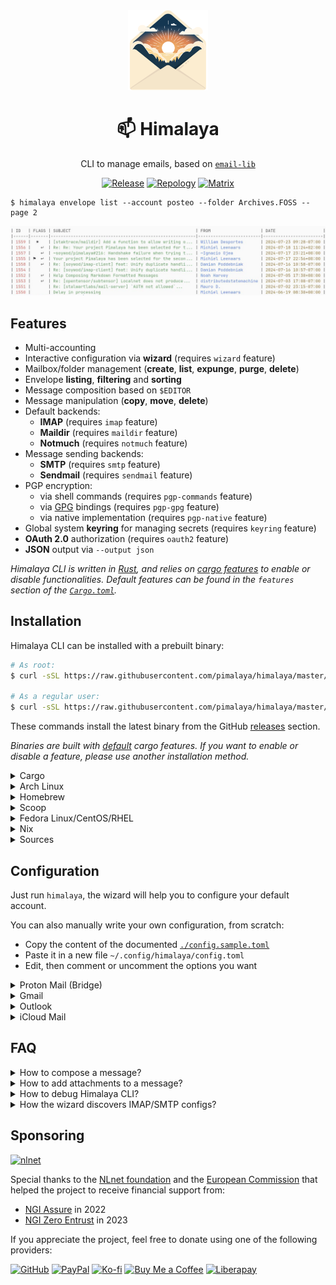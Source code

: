 <div align="center">
  <img src="./logo.svg" alt="Logo" width="128" height="128" />
  <h1>📫 Himalaya</h1>
  <p>CLI to manage emails, based on <a href="https://crates.io/crates/email-lib"><code>email-lib</code></a></p>
  <p>
    <a href="https://github.com/pimalaya/himalaya/releases/latest"><img alt="Release" src="https://img.shields.io/github/v/release/pimalaya/himalaya?color=success"/></a>
	<a href="https://repology.org/project/himalaya/versions"><img alt="Repology" src="https://img.shields.io/repology/repositories/himalaya?color=success"></a>
    <a href="https://matrix.to/#/#pimalaya:matrix.org"><img alt="Matrix" src="https://img.shields.io/matrix/pimalaya:matrix.org?color=success&label=chat"/></a>
  </p>
</div>

```
$ himalaya envelope list --account posteo --folder Archives.FOSS --page 2
```

![screenshot](./screenshot.jpeg)

## Features

- Multi-accounting
- Interactive configuration via **wizard** (requires `wizard` feature)
- Mailbox/folder management (**create**, **list**, **expunge**, **purge**, **delete**)
- Envelope **listing**, **filtering** and **sorting**
- Message composition based on `$EDITOR`
- Message manipulation (**copy**, **move**, **delete**)
- Default backends:
  - **IMAP** (requires `imap` feature)
  - **Maildir** (requires `maildir` feature)
  - **Notmuch** (requires `notmuch` feature)
- Message sending backends:
  - **SMTP** (requires `smtp` feature)
  - **Sendmail** (requires `sendmail` feature)
- PGP encryption:
  - via shell commands (requires `pgp-commands` feature)
  - via [GPG](https://www.gnupg.org/) bindings (requires `pgp-gpg` feature)
  - via native implementation (requires `pgp-native` feature)
- Global system **keyring** for managing secrets (requires `keyring` feature)
- **OAuth 2.0** authorization (requires `oauth2` feature)
- **JSON** output via `--output json`

*Himalaya CLI is written in [Rust](https://www.rust-lang.org/), and relies on [cargo features](https://doc.rust-lang.org/cargo/reference/features.html) to enable or disable functionalities. Default features can be found in the `features` section of the [`Cargo.toml`](https://github.com/pimalaya/himalaya/blob/master/Cargo.toml#L18).*

## Installation

Himalaya CLI can be installed with a prebuilt binary:

```bash
# As root:
$ curl -sSL https://raw.githubusercontent.com/pimalaya/himalaya/master/install.sh | sudo sh

# As a regular user:
$ curl -sSL https://raw.githubusercontent.com/pimalaya/himalaya/master/install.sh | PREFIX=~/.local sh
```

These commands install the latest binary from the GitHub [releases](https://github.com/pimalaya/himalaya/releases) section.

*Binaries are built with [default](https://github.com/pimalaya/himalaya/blob/master/Cargo.toml#L18) cargo features. If you want to enable or disable a feature, please use another installation method.*

<details>
  <summary>Cargo</summary>

  Himalaya CLI can be installed with [cargo](https://doc.rust-lang.org/cargo/):

  ```bash
  $ cargo install himalaya

  # With only IMAP support:
  $ cargo install himalaya --no-default-features --features imap
  ```

  You can also use the git repository for a more up-to-date (but less stable) version:

  ```bash
  $ cargo install --git https://github.com/pimalaya/himalaya.git himalaya
  ```
</details>

<details>
  <summary>Arch Linux</summary>

  Himalaya CLI can be installed on [Arch Linux](https://archlinux.org/) with either the community repository:

  ```bash
  $ pacman -S himalaya
  ```

  or the [user repository](https://aur.archlinux.org/):

  ```bash
  $ git clone https://aur.archlinux.org/himalaya-git.git
  $ cd himalaya-git
  $ makepkg -isc
  ```

  If you use [yay](https://github.com/Jguer/yay), it is even simplier:

  ```bash
  $ yay -S himalaya-git
  ```

</details>

<details>
  <summary>Homebrew</summary>

  Himalaya CLI can be installed with [Homebrew](https://brew.sh/):

  ```bash
  $ brew install himalaya
  ```

</details>

<details>
  <summary>Scoop</summary>

  Himalaya CLI can be installed with [Scoop](https://scoop.sh/):

  ```bash
  $ scoop install himalaya
  ```

</details>

<details>
  <summary>Fedora Linux/CentOS/RHEL</summary>

  Himalaya CLI can be installed on [Fedora Linux](https://fedoraproject.org/)/CentOS/RHEL via [COPR](https://copr.fedorainfracloud.org/coprs/atim/himalaya/) repo:

  ```bash
  $ dnf copr enable atim/himalaya
  $ dnf install himalaya
  ```

</details>

<details>
  <summary>Nix</summary>

  Himalaya CLI can be installed with [Nix](https://serokell.io/blog/what-is-nix):

  ```bash
  $ nix-env -i himalaya
  ```

  You can also use the git repository for a more up-to-date (but less stable) version:

  ```bash
  $ nix-env -if https://github.com/pimalaya/himalaya/archive/master.tar.gz

  # or, from within the source tree checkout
  $ nix-env -if .
  ```

  If you have the [Flakes](https://nixos.wiki/wiki/Flakes) feature enabled:

  ```bash
  $ nix profile install himalaya

  # or, from within the source tree checkout
  $ nix profile install

  # you can also run Himalaya directly without installing it:
  $ nix run himalaya
  ```
</details>

<details>
  <summary>Sources</summary>

  Himalaya CLI can be installed from sources.

  First you need to install the Rust development environment (see the [rust installation documentation](https://doc.rust-lang.org/cargo/getting-started/installation.html)):

  ```bash
  $ curl https://sh.rustup.rs -sSf | sh
  ```

  Then, you need to clone the repository and install dependencies:

  ```bash
  $ git clone https://github.com/pimalaya/himalaya.git
  $ cd himalaya
  $ cargo check
  ```

  Now, you can build Himalaya:

  ```bash
  $ cargo build --release
  ```

  *Binaries are available under the `target/release` folder.*
</details>

## Configuration

Just run `himalaya`, the wizard will help you to configure your default account.

You can also manually write your own configuration, from scratch:

- Copy the content of the documented [`./config.sample.toml`](./config.sample.toml)
- Paste it in a new file `~/.config/himalaya/config.toml`
- Edit, then comment or uncomment the options you want

<details>
  <summary>Proton Mail (Bridge)</summary>

  When using Proton Bridge, emails are synchronized locally and exposed via a local IMAP/SMTP server. This implies 2 things:

  - Id order may be reversed or shuffled, but envelopes will still be sorted by date.
  - SSL/TLS needs to be deactivated manually.
  - The password to use is the one generated by Proton Bridge, not the one from your Proton Mail account.

  ```toml
  [accounts.proton]
  email = "example@proton.me"

  backend = "imap"
  imap.host = "127.0.0.1"
  imap.port = 1143
  imap.encryption = false
  imap.login = "example@proton.me"
  imap.passwd.raw = "<bridge-imap-p@ssw0rd>"

  message.send.backend = "smtp"
  smtp.host = "127.0.0.1"
  smtp.port = 1025
  smtp.encryption = false
  smtp.login = "example@proton.me"
  smtp.passwd.raw = "<bridge-smtp-p@ssw0rd>"
  ```

  Keeping your password inside the configuration file is good for testing purpose, but it is not safe. You have 2 better alternatives:

  - Save your password in any password manager that can be queried via the CLI:

    ```toml
    imap.passwd.cmd = "pass show proton"
    ```

  - Use the global keyring of your system (requires the `keyring` cargo feature):

    ```toml
    imap.passwd.keyring = "proton-example"
    ```

    Running `himalaya configure -a proton` will ask for your IMAP password, just paste the one generated previously.
</details>

<details>
  <summary>Gmail</summary>

  Google passwords cannot be used directly. There is two ways to authenticate yourself:

  ### Using [App Passwords](https://support.google.com/mail/answer/185833)

  This option is the simplest and the fastest. First, be sure that:

  - IMAP is enabled
  - Two-step authentication is enabled
  - Less secure app access is enabled

  First create a [dedicated password](https://myaccount.google.com/apppasswords) for Himalaya.

  ```toml
  [accounts.gmail]
  email = "example@gmail.com"

  folder.alias.inbox = "INBOX"
  folder.alias.sent = "[Gmail]/Sent Mail"
  folder.alias.drafts = "[Gmail]/Drafts"
  folder.alias.trash = "[Gmail]/Trash"

  backend = "imap"
  imap.host = "imap.gmail.com"
  imap.port = 993
  imap.login = "example@gmail.com"
  imap.passwd.cmd = "pass show gmail"

  message.send.backend = "smtp"
  smtp.host = "smtp.gmail.com"
  smtp.port = 465
  smtp.login = "example@gmail.com"
  smtp.passwd.cmd = "pass show gmail"
  ```

  Keeping your password inside the configuration file is good for testing purpose, but it is not safe. You have 2 better alternatives:

  - Save your password in any password manager that can be queried via the CLI:

    ```toml
    imap.passwd.cmd = "pass show gmail"
    ```

  - Use the global keyring of your system (requires the `keyring` cargo feature):

    ```toml
    imap.passwd.keyring = "gmail-example"
    ```

    Running `himalaya configure -a gmail` will ask for your IMAP password, just paste the one generated previously.

  ### Using OAuth 2.0

  This option is the most secure but the hardest to configure. It requires the `oauth2` and `keyring` cargo features.

  First, you need to get your OAuth 2.0 credentials by following [this guide](https://developers.google.com/identity/protocols/oauth2#1.-obtain-oauth-2.0-credentials-from-the-dynamic_data.setvar.console_name-.). Once you get your client id and your client secret, you can configure your Himalaya account this way:

  ```toml
  [accounts.gmail]
  email = "example@gmail.com"

  folder.alias.inbox = "INBOX"
  folder.alias.sent = "[Gmail]/Sent Mail"
  folder.alias.drafts = "[Gmail]/Drafts"
  folder.alias.trash = "[Gmail]/Trash"

  backend = "imap"
  imap.host = "imap.gmail.com"
  imap.port = 993
  imap.login = "example@gmail.com"
  imap.oauth2.client-id = "<imap-client-id>"
  imap.oauth2.auth-url = "https://accounts.google.com/o/oauth2/v2/auth"
  imap.oauth2.token-url = "https://www.googleapis.com/oauth2/v3/token"
  imap.oauth2.pkce = true
  imap.oauth2.scope = "https://mail.google.com/"

  message.send.backend = "smtp"
  smtp.host = "smtp.gmail.com"
  smtp.port = 465
  smtp.login = "example@gmail.com"
  smtp.oauth2.client-id = "<smtp-client-id>"
  smtp.oauth2.auth-url = "https://accounts.google.com/o/oauth2/v2/auth"
  smtp.oauth2.token-url = "https://www.googleapis.com/oauth2/v3/token"
  smtp.oauth2.pkce = true
  smtp.oauth2.scope = "https://mail.google.com/"

  # If you want your SMTP to share the same client id (and so the same access token)
  # as your IMAP config, you can add the following:
  #
  # imap.oauth2.client-id = "<client-id>"
  # imap.oauth2.client-secret.keyring = "gmail-oauth2-client-secret"
  # imap.oauth2.access-token.keyring = "gmail-oauth2-access-token"
  # imap.oauth2.refresh-token.keyring = "gmail-oauth2-refresh-token"
  #
  # imap.oauth2.client-id = "<client-id>"
  # imap.oauth2.client-secret.keyring = "gmail-oauth2-client-secret"
  # imap.oauth2.access-token.keyring = "gmail-oauth2-access-token"
  # smtp.oauth2.refresh-token.keyring = "gmail-oauth2-refresh-token"
  ```

  Running `himalaya configure -a gmail` will complete your OAuth 2.0 setup and ask for your client secret.
</details>

<details>
  <summary>Outlook</summary>

  ```toml
  [accounts.outlook]
  email = "example@outlook.com"

  backend = "imap"
  imap.host = "outlook.office365.com"
  imap.port = 993
  imap.login = "example@outlook.com"
  imap.passwd.cmd = "pass show outlook"

  message.send.backend = "smtp"
  smtp.host = "smtp.mail.outlook.com"
  smtp.port = 587
  smtp.encryption = "start-tls"
  smtp.login = "example@outlook.com"
  smtp.passwd.cmd = "pass show outlook"
  ```

  ### Using OAuth 2.0

  This option is the most secure but the hardest to configure. First, you need to get your OAuth 2.0 credentials by following [this guide](https://learn.microsoft.com/en-us/exchange/client-developer/legacy-protocols/how-to-authenticate-an-imap-pop-smtp-application-by-using-oauth). Once you get your client id and your client secret, you can configure your Himalaya account this way:

  ```toml
  [accounts.outlook]
  email = "example@outlook.com"

  backend = "imap"
  imap.host = "outlook.office365.com"
  imap.port = 993
  imap.login = "example@outlook.com"
  imap.oauth2.client-id = "<imap-client-id>"
  imap.oauth2.auth-url = "https://login.microsoftonline.com/common/oauth2/v2.0/authorize"
  imap.oauth2.token-url = "https://login.microsoftonline.com/common/oauth2/v2.0/token"
  imap.oauth2.pkce = true
  imap.oauth2.scope = "https://outlook.office.com/IMAP.AccessAsUser.All"

  message.send.backend = "smtp"
  smtp.host = "smtp.mail.outlook.com"
  smtp.port = 587
  smtp.starttls = true
  smtp.login = "example@outlook.com"
  smtp.oauth2.client-id = "<smtp-client-id>"
  smtp.oauth2.auth-url = "https://login.microsoftonline.com/common/oauth2/v2.0/authorize"
  smtp.oauth2.token-url = "https://login.microsoftonline.com/common/oauth2/v2.0/token"
  smtp.oauth2.pkce = true
  smtp.oauth2.scope = "https://outlook.office.com/SMTP.Send"

  # If you want your SMTP to share the same client id (and so the same access token)
  # as your IMAP config, you can add the following:
  #
  # imap.oauth2.client-id = "<client-id>"
  # imap.oauth2.client-secret.keyring = "outlook-oauth2-client-secret"
  # imap.oauth2.access-token.keyring = "outlook-oauth2-access-token"
  # imap.oauth2.refresh-token.keyring = "outlook-oauth2-refresh-token"
  #
  # imap.oauth2.client-id = "<client-id>"
  # imap.oauth2.client-secret.keyring = "outlook-oauth2-client-secret"
  # imap.oauth2.access-token.keyring = "outlook-oauth2-access-token"
  # smtp.oauth2.refresh-token.keyring = "outlook-oauth2-refresh-token"
  ```

  Running `himalaya configure -a outlook` will complete your OAuth 2.0 setup and ask for your client secret.
</details>

<details>
  <summary>iCloud Mail</summary>

  From the [iCloud Mail](https://support.apple.com/en-us/HT202304) support page:

  - IMAP port = `993`.
  - IMAP login = name of your iCloud Mail email address (for example, `johnappleseed`, not `johnappleseed@icloud.com`)
  - SMTP port = `587` with `STARTTLS`
  - SMTP login = full iCloud Mail email address (for example, `johnappleseed@icloud.com`, not `johnappleseed`)

  ```toml
  [accounts.icloud]
  email = "johnappleseed@icloud.com"

  backend = "imap"
  imap.host = "imap.mail.me.com"
  imap.port = 993
  imap.login = "johnappleseed"
  imap.passwd.cmd = "pass show icloud"

  message.send.backend = "smtp"
  smtp.host = "smtp.mail.me.com"
  smtp.port = 587
  smtp.encryption = "start-tls"
  smtp.login = "johnappleseed@icloud.com"
  smtp.passwd.cmd = "pass show icloud"
  ```
</details>

## FAQ

<details>
  <summary>How to compose a message?</summary>

  An email message is a list of **headers** (`key: val`) followed by a **body**. They form together a template:

  ```eml
  Header: value
  Header: value
  Header: value

  Body
  ```

  ***Headers and body must be separated by an empty line.***

  ### Headers

  Here a non-exhaustive list of valid email message template headers:

  - `Message-ID`: represents the message identifier (you usually do not need to set up it manually)
  - `In-Reply-To`: represents the identifier of the replied message
  - `Date`: represents the date of the message
  - `Subject`: represents the subject of the message
  - `From`: represents the address of the sender
  - `To`: represents the addresses of the receivers
  - `Reply-To`: represents the address the receiver should reply to instead of the `From` header
  - `Cc`: represents the addresses of the other receivers (carbon copy)
  - `Bcc`: represents the addresses of the other hidden receivers (blind carbon copy)
    
  An address can be:

  - a single email address `user@domain`
  - a named address `Name <user@domain>`
  - a quoted named address `"Name" <user@domain>`

  Multiple address are separated by a coma `,`: `user@domain, Name <user@domain>, "Name" <user@domain>`.

  ### Plain text body

  Email message template body can be written in plain text. The result will be compiled into a single `text/plain` MIME part:

  ```eml
  From: alice@localhost
  To: Bob <bob@localhost>
  Subject: Hello from Himalaya

  Hello, world!
  ```

  ### MML boby

  Email message template body can also be written in MML. The MIME Meta Language was introduced by the Emacs [`mml`](https://www.gnu.org/software/emacs/manual/html_node/emacs-mime/Composing.html) ELisp module. Pimalaya [ported it](https://github.com/pimalaya/core/tree/master/mml) in Rust.

  A raw email message is structured according to the [MIME](https://www.rfc-editor.org/rfc/rfc2045) standard. This standard produces verbose, non-friendly messages. Here comes MML: it simplifies the way email message body are structured. Thanks to its simple XML-based syntax, it allows you to easily add multiple parts, attach a binary file, or attach inline image to your body without dealing with the MIME standard.

  For instance, this MML template:

  ```eml
  From: alice@localhost
  To: bob@localhost
  Subject: MML simple

  <#multipart type=alternative>
  This is a plain text part.
  <#part type=text/enriched>
  <center>This is a centered enriched part</center>
  <#/multipart>
  ```

  compiles into the following MIME Message:

  ```eml
  Subject: MML simple
  To: bob@localhost
  From: alice@localhost
  MIME-Version: 1.0
  Date: Tue, 29 Nov 2022 13:07:01 +0000
  Content-Type: multipart/alternative;
   boundary="4CV1Cnp7mXkDyvb55i77DcNSkKzB8HJzaIT84qZe"

  --4CV1Cnp7mXkDyvb55i77DcNSkKzB8HJzaIT84qZe
  Content-Type: text/plain; charset=utf-8
  Content-Transfer-Encoding: 7bit

  This is a plain text part.
  --4CV1Cnp7mXkDyvb55i77DcNSkKzB8HJzaIT84qZe
  Content-Type: text/enriched
  Content-Transfer-Encoding: 7bit

  <center>This is a centered enriched part</center>
  --4CV1Cnp7mXkDyvb55i77DcNSkKzB8HJzaIT84qZe--
  ```

  *See more examples at [pimalaya/core/mml](https://github.com/pimalaya/core/tree/master/mml/examples).*
</details>

<details>
  <summary>How to add attachments to a message?</summary>

  *Read first about the FAQ: How to compose a message?*.

  ```eml
  From: alice@localhost
  To: bob@localhost
  Subject: How to attach stuff

  Regular binary attachment:
  <#part filename=/path/to/file.pdf><#/part>

  Custom file name:
  <#part filename=/path/to/file.pdf name=custom.pdf><#/part>

  Inline image:
  <#part disposition=inline filename=/path/to/image.png><#/part>
  ```

  *See more examples at [pimalaya/core/mml](https://github.com/pimalaya/core/tree/master/mml/examples).*
</details>

<details>
  <summary>How to debug Himalaya CLI?</summary>

  The simplest way is to use `--debug` and `--trace` arguments.

  The advanced way is based on environment variables:

  - `RUST_LOG=<level>`: determines the log level filter, can be one of `off`, `error`, `warn`, `info`, `debug` and `trace`.
  - `RUST_SPANTRACE=1`: enables the spantrace (a span represent periods of time in which a program was executing in a particular context).
  - `RUST_BACKTRACE=1`: enables the error backtrace.
  - `RUST_BACKTRACE=full`: enables the full error backtrace, which include source lines where the error originated from.

  Logs are written to the `stderr`, which means that you can redirect them easily to a file:

  ```
  RUST_LOG=debug himalaya 2>/tmp/himalaya.log
  ```
</details>

<details>
  <summary>How the wizard discovers IMAP/SMTP configs?</summary>

  All the lookup mechanisms use the email address domain as base for the lookup. It is heavily inspired from the Thunderbird [Autoconfiguration](https://udn.realityripple.com/docs/Mozilla/Thunderbird/Autoconfiguration) protocol. For example, for the email address `test@example.com`, the lookup is performed as (in this order):

  1. check for `autoconfig.example.com`
  2. look up of `example.com` in the ISPDB (the Thunderbird central database)
  3. look up `MX example.com` in DNS, and for `mx1.mail.hoster.com`, look up `hoster.com` in the ISPDB
  4. look up `SRV example.com` in DNS
  5. try to guess (`imap.example.com`, `smtp.example.com`…)
</details>

## Sponsoring

[![nlnet](https://nlnet.nl/logo/banner-160x60.png)](https://nlnet.nl/project/Himalaya/index.html)

Special thanks to the [NLnet foundation](https://nlnet.nl/project/Himalaya/index.html) and the [European Commission](https://www.ngi.eu/) that helped the project to receive financial support from:

- [NGI Assure](https://nlnet.nl/assure/) in 2022
- [NGI Zero Entrust](https://nlnet.nl/entrust/) in 2023

If you appreciate the project, feel free to donate using one of the following providers:

[![GitHub](https://img.shields.io/badge/-GitHub%20Sponsors-fafbfc?logo=GitHub%20Sponsors)](https://github.com/sponsors/soywod)
[![PayPal](https://img.shields.io/badge/-PayPal-0079c1?logo=PayPal&logoColor=ffffff)](https://www.paypal.com/paypalme/soywod)
[![Ko-fi](https://img.shields.io/badge/-Ko--fi-ff5e5a?logo=Ko-fi&logoColor=ffffff)](https://ko-fi.com/soywod)
[![Buy Me a Coffee](https://img.shields.io/badge/-Buy%20Me%20a%20Coffee-ffdd00?logo=Buy%20Me%20A%20Coffee&logoColor=000000)](https://www.buymeacoffee.com/soywod)
[![Liberapay](https://img.shields.io/badge/-Liberapay-f6c915?logo=Liberapay&logoColor=222222)](https://liberapay.com/soywod)
